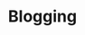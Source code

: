 ---
layout: category
title: Blogging
term: blogging
permalink: /blog/category/blogging/
in_main_nav: true
---